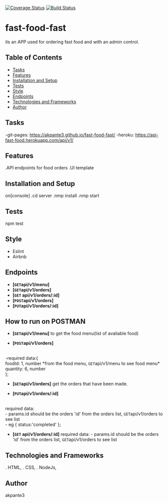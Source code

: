 [![Coverage Status](https://coveralls.io/repos/github/akpante3/fast-food-fast/badge.svg?branch=ch-test-endpoints-%23160431153)](https://coveralls.io/github/akpante3/fast-food-fast?branch=ch-test-endpoints-%23160431153)
[![Build Status](https://travis-ci.org/akpante3/fast-food-fast.svg?branch=ch-test-endpoints-%23160431153)](https://travis-ci.org/akpante3/fast-food-fast)


# fast-food-fast
its an APP used for ordering fast food and with an admin control.

## Table of Contents
* [Tasks](#tasks)
* [Features](#features)
* [Installation and Setup](#installation-and-setup)
* [Tests](#tests)
* [Style](#style)
* [Endpoints](#endpoints)
* [Technologies and Frameworks](#technologies-and-frameworks)
* [Author](#author)

## Tasks
 -git-pages: https://akpante3.github.io/fast-food-fast/
 -heroku: https://api-fast-food.herokuapp.com/api/v1/
 
## Features
.API endpoints for food orders
.UI template

## Installation and Setup
on[console]
.cd server 
.nmp install
.nmp start

## Tests
npm test

## Style
* Eslint
* Airbnb

## Endpoints
- **[<code>GET</code>api/v1/menu]**
- **[<code>GET</code>api/v1/orders]**
- **[<code>GET</code> api/v1/orders/:id]**
- **[<code>POST</code>api/v1/orders]**
- **[<code>PUT</code>api/v1/orders/:id]**

## How to run on POSTMAN
- **[<code>GET</code>api/v1/menu]** to get the food menu(list of avaliable food)

- **[<code>POST</code>api/v1/orders]**
<br />
     -required data:{
     <br />
        foodId: 1, number *from the food menu, <code>GET</code>api/v1/menu to see food menu*
        <br />
        quantity: 6, number
        <br />
      };
  
 - **[<code>GET</code>api/v1/orders]** get the orders that have been made.
 
 - **[<code>PUT</code>api/v1/orders/:id]** 
 <br />
      required data:
      <br />
       - params.id should be the orders 'id' from the orders list, <code>GET</code>api/v1/orders to see list <br />
       - eg {
        status:'completed'
         };

- **[<code>GET</code> api/v1/orders/:id]**
    required data:
      - params.id should be the orders 'id' from the orders list, <code>GET</code>api/v1/orders to see list 

## Technologies and Frameworks
. HTML, 
. CSS, 
. NodeJs, 

## Author
 akpante3
<Your name here as a link to your git account>

